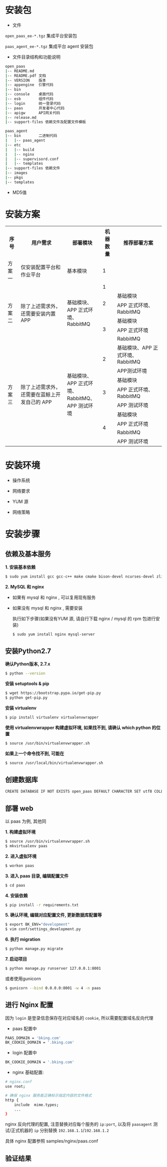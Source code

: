 # 安装包

- 文件

`open_paas_ee-*.tgz` 集成平台安装包

`paas_agent_ee-*.tgz` 集成平台 agent 安装包

- 文件目录结构和功能说明

```bash
open_paas
|-- README.md
|-- README.pdf 文档
|-- VERSION    版本
|-- appengine  引擎代码
|-- bin
|-- console    桌面代码
|-- esb        组件代码
|-- login      统一登录代码
|-- paas       开发者中心代码
|-- apigw      API网关代码
|-- release.md
|-- support-files 依赖文件及配置文件模板
```

```bash
paas_agent
|-- bin        二进制代码
|   |-- paas_agent
|-- etc
|   |-- build
|   |-- nginx
|   |-- supervisord.conf
|   |-- templates
|-- support-files 依赖文件
|-- images
|-- pkgs
|-- templates
```
- MD5值

# 安装方案

<table>
    <tr>
        <th>序号</th>
        <th>用户需求</th>
        <th>部署模块</th>
        <th>机器数量</th>
        <th>推荐部署方案</th>
    </tr>
    <tr>
        <td>方案一</td>
        <td>仅安装配置平台和作业平台</td>
        <td>基本模块</td>
        <td>1</td>
        <td></td>
    </tr>
    <tr>
        <td rowspan="6">方案二</td>
        <td rowspan="6">除了上述需求外，还需要安装内置 APP</td>
        <td rowspan="6">基础模块、<br>APP 正式环境、<br>RabbitMQ</td>
        <td>1</td>
        <td></td>
    </tr>
    <tr>
        <td rowspan="2">2</td>
        <td>基础模块</td>
    </tr>
    <tr>
        <td>APP 正式环境、RabbitMQ</td>
    </tr>
    <tr>
        <td rowspan="3">3</td>
        <td>基础模块</td>
    </tr>
    <tr>
        <td>APP 正式环境</td>
    </tr>
    <tr>
        <td>RabbitMQ</td>
    </tr>
    <tr>
        <td rowspan="9">方案三</td>
        <td rowspan="9">除了上述需求外，还需要在蓝鲸上开发自己的 APP</td>
        <td rowspan="9">基础模块、<br>APP 正式环境、<br>RabbitMQ、<br>APP 测试环境</td>
        <td rowspan="2">2</td>
        <td>基础模块、APP 正式环境、RabbitMQ</td>
    </tr>
    <tr>
        <td>APP测试环境</td>
    </tr>
    <tr>
        <td rowspan="3">3</td>
        <td>基础模块</td>
    </tr>
    <tr>
        <td>APP 正式环境、RabbitMQ</td>
    </tr>
    <tr>
        <td>APP 测试环境</td>
    </tr>
    <tr>
        <td rowspan="4">4</td>
        <td>基础模块</td>
    </tr>
    <tr>
        <td>APP 正式环境</td>
    </tr>
    <tr>
        <td>RabbitMQ</td>
    </tr>
    <tr>
        <td>APP 测试环境</td>
    </tr>
</table>

# 安装环境

- 操作系统

- 网络要求

- YUM 源

- 网络策略

# 安装步骤
## 依赖及基本服务

**1. 安装基本依赖**

```bash
$ sudo yum install gcc gcc-c++ make cmake bison-devel ncurses-devel zlib-devel pcre-devel openssl openssl-devel python-devel python-pip mysql-devel libevent-devel bzip2-devel sqlite-devel readline-devel tk-devel gdbm-devel db4-devel libpcap-devel xz-devel mysql
```

**2. MySQL 和 nginx**

- 如果有 mysql 和 nginx , 可以复用现有服务

- 如果没有 mysql 和 nginx , 需要安装

  执行如下步骤(如果没有YUM 源, 请自行下载 nginx / mysql 的 rpm 包进行安装)

  ```bash
  $ sudo yum install nginx mysql-server
  ```

## 安装Python2.7

**确认Python版本, 2.7.x**
```bash
$ python --version
```

**安装 setuptools & pip**
```bash
$ wget https://bootstrap.pypa.io/get-pip.py
$ python get-pip.py
```

**安装 virtualenv**
```bash
$ pip install virtualenv virtualenvwrapper
```

**使用 virtualenvwrapper 构建虚拟环境, 如果找不到, 请确认 which python 的位置**
```bash
$ source /usr/bin/virtualenvwrapper.sh
```

**如果上一个命令找不到, 可能在**
```bash
$ source /usr/local/bin/virtualenvwrapper.sh
```

## 创建数据库

```bash
CREATE DATABASE IF NOT EXISTS open_paas DEFAULT CHARACTER SET utf8 COLLATE utf8_general_ci;
```

## 部署 web

以 paas 为例, 其他同

**1. 构建虚拟环境**

```bash
$ source /usr/bin/virtualenvwrapper.sh
$ mkvirtualenv paas
```

**2. 进入虚拟环境**

```bash
$ workon paas
```

**3. 进入 paas 目录, 编辑配置文件**

```bash
$ cd paas
```

**4. 安装依赖**

```bash
$ pip install -r requirements.txt
```

**5. 确认环境, 编辑对应配置文件, 更新数据库配置等**

```bash
$ export BK_ENV="development"
$ vim conf/settings_development.py
```

**6. 执行 migration**

```bash
$ python manage.py migrate
```

**7. 启动项目**

```bash
$ python manage.py runserver 127.0.0.1:8001
```

或者使用gunicorn

```bash
$ gunicorn --bind 0.0.0.0:8001 -w 4 -n paas
```

## 进行 Nginx 配置

因为 `login` 是登录信息保存在对应域名的 `cookie`, 所以需要配置域名反向代理

- paas 配置中

```bash
PAAS_DOMAIN = 'bking.com'
BK_COOKIE_DOMAIN = '.bking.com'
```

- login 配置中

```bash
BK_COOKIE_DOMAIN = '.bking.com'
```

- nginx 基础配置:

```bash
# nginx.conf
use root;

# 确保 nginx 服务能正确标示指定内容的文件格式
http {
    include  mime.types;
    ...
}
```

nginx 反向代理的配置, 注意替换对应每个服务的 `ip:port`, 以及将 `paasagent` 测试/正式机器的 `ip` 分别替换 `192.168.1.1`/`192.168.1.2`

具体 nginx 配置参照 samples/nginx/paas.conf

## 验证结果
